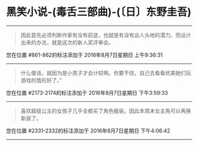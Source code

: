 # 黑笑小说-(毒舌三部曲)-(〔日〕东野圭吾)

---

> 因此首先必须判断作家有没有前途，也就是有没有出人头地的潜力。而设计出来的办法，就是这次的新人奖评审会。

您在位置 #861-862的标注添加于 2016年8月7日星期日 上午9:36:31

---

> 什么傻话，就因为是小孩子才会计较啊。你要不信，自己去看看优美她们玩游戏的情形好了。”

您在位置 #2173-2174的标注添加于 2016年8月7日星期日 下午3:59:33

---

> 喜欢超级公主的女孩子几乎全都买了角色服装。因此本周末女主角可以再换新装了。

您在位置 #2331-2332的标注添加于 2016年8月7日星期日 下午4:06:42

---

